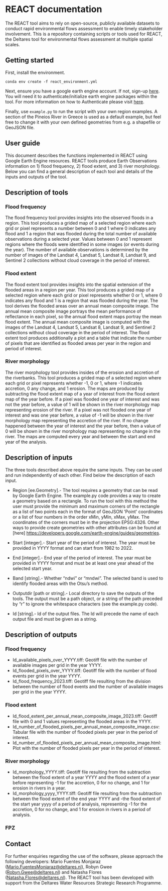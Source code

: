 # REACT documentation

The REACT tool aims to rely on open-source, publicly available datasets to conduct rapid environmental flows assessment to enable timely stakeholder involvement. This is a repository containing scripts or tools used for REACT, the Deltares tool for environmental flows assessment at multiple spatial scales.

## Getting started
First, install the environment.
```
conda env create -f react_environment.yml
```

Next, ensure you have a google earth engine account. If not, sign-up [here](https://code.earthengine.google.com/register). You will need it to authenticate/initialize earth engine packages within the tool. For more information on how to Authenticate please visit [here](https://developers.google.com/earth-engine/apidocs/ee-authenticate). 

Finally, use ```example.py``` to run the script with your own region examples. A section of the Pineios River in Greece is used as a default example, but feel free to change it with your own defined geometries from e.g. a shapefile or GeoJSON file.

## User guide
This document describes the functions implemented in REACT using Google Earth Engine resources. REACT tools produce Earth Observations information on 1) flood frequency, 2) flood extent, and 3) river morphology. Below you can find a general description of each tool and details of the inputs and outputs of the tool.
## Description of tools 
### Flood frequency
The flood frequency tool provides insights into the observed floods in a region. This tool produces a grided map of a selected region where each grid or pixel represents a number between 0 and 1 where 0 indicates any flood and 1 a region that was flooded during the total number of available observations during a selected year. Values between 0 and 1 represent regions where the floods were identified in some images (or events during the year). The number of available observations is determined by the number of images of the Landsat 4, Landsat 5, Landsat 8, Landsat 9, and Sentinel 2 collections without cloud coverage in the period of interest.  
### Flood extent
The flood extent tool provides insights into the spatial extension of the flooded areas in a region per year. This tool produces a grided map of a selected region where each grid or pixel represents whether 0 or 1, where 0 indicates any flood and 1 is a region that was flooded during the year. The tool derives the flooded areas over an annual mean composite image. The annual mean composite image portrays the mean performance of reflectance in each pixel, so the annual flood extent maps portray the mean flood extent. The annual mean composite image is computed with the images of the Landsat 4, Landsat 5, Landsat 8, Landsat 9, and Sentinel 2 collections without cloud coverage in the period of interest.  The flood extent tool produces additionally a plot and a table that indicate the number of pixels that are identified as flooded areas per year in the region and period of interest. 
### River morphology
The river morphology tool provides insides of the erosion and accretion of the riverbanks. This tool produces a grided map of a selected region where each grid or pixel represents whether -1, 0 or 1, where -1 indicates accretion, 0 any change, and 1 erosion. The maps are produced by subtracting the flood extent map of a year of interest from the flood extent map of the year before. If a pixel was flooded one year of interest and was not the year before, a value of 1 will be shown in the river morphology map representing erosion of the river. If a pixel was not flooded one year of interest and was one year before, a value of -1 will be shown in the river morphology map representing the accretion of the river. If no change happened between the year of interest and the year before, then a value of 0 will be shown in the river morphology map representing no change in the river. The maps are computed every year and between the start and end year of the analysis. 
## Description of inputs
The three tools described above require the same inputs. They can be used and run independently of each other. Find below the description of each input.

* Region [ee.Geometry].- The tool requires a geometry that can be read by Google Earth Engine. The example.py code provides a way to create a geometry based on a rectangle. To run the tool with this method the user must provide the minimum and maximum corners of the rectangle as a list of two points each in the format of GeoJSON 'Point' coordinates or a list of four numbers in the order xMin, yMin, xMax, yMax. The coordinates of the corners must be in the projection EPSG:4326. Other ways to provide create geometries with other attributes can be found at [here] https://developers.google.com/earth-engine/guides/geometries.

* Start [integer].- Start year of the period of interest. The year must be provided in YYYY format and can start from 1982 to 2022.

* End [integer].- End year of the period of interest. The year must be provided in YYYY format and must be at least one year ahead of the selected start year. 

* Band [string].- Whether “ndwi” or “mndwi”. The selected band is used to identify flooded areas with the Otsu’s method.

* Outputdir [path or string].- Local directory to save the outputs of the tools. The output must be a path object, or a string of the path preceded by “r” to ignore the whitespace characters (see the example.py code).

* Id [string].- Id of the output files. The Id will precede the name of each output file and must be given as a string.

## Description of outputs
### Flood frequency
* Id_available_pixels_over_YYYY.tiff: Geotiff file with the number of available images per grid in the year YYYY. 
* Id_flooded_pixels_over_YYYY.tiff: Geotiff file with the number of flood events per grid in the year YYYY.
* Id_flood_frequency_2023.tiff: Geotiff file resulting from the division between the number of flood events and the number of available images per grid in the year YYYY.
### Flood extent
* Id_flood_extent_per_annual_mean_composite_image_2023.tiff: Geotiff file with 0 and 1 values representing the flooded areas in the YYYY.
* Id_number_of_flooded_pixels_per_annual_mean_composite_image.csv: Tabular file with the number of flooded pixels per year in the period of interest.
* Id_number_of_flooded_pixels_per_annual_mean_composite_image.html: Plot with the number of flooded pixels per year in the period of interest.
### River morphology
* Id_morphology_YYYY.tiff: Geotiff file resulting from the subtraction between the flood extent of a year YYYY and the flood extent of a year before representing -1 for the accretion, 0 for no change, and 1 for erosion in rivers in a year.
* Id_morphology_yyyy_YYYY.tiff: Geotiff file resulting from the subtraction between the flood extent of the end year YYYY and -the flood extent of the start year yyyy of a period of analysis, representing -1 for the accretion, 0 for no change, and 1 for erosion in rivers in a period of analysis.

### FPZ

## Contact
For further enquiries regarding the use of the software, please approach the following developers: Mario Fuentes Monjaraz (Mario.FuentesMonjaraz@deltares.nl), Robyn Gwee (Robyn.Gwee@deltares.nl) and Natasha Flores (Natasha.Flores@deltares.nl). The REACT tool has been developed with support from the Deltares Water Resources Strategic Research Programme.
